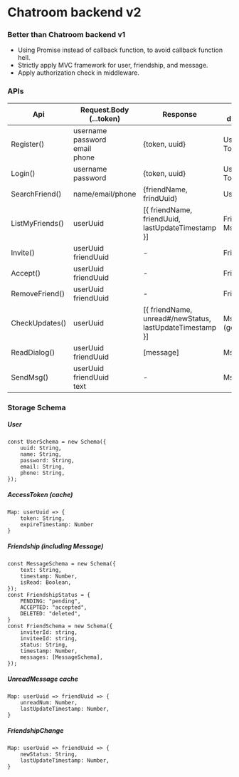 # Chatroom backend v2

### Better than Chatroom backend v1

* Using Promise instead of callback function, to avoid callback function hell.
* Strictly apply MVC framework for user, friendship, and message. 
* Apply authorization check in middleware.

### APIs

| Api | Request.Body <br> (...token) | Response | Model dependency |
| --- | --- | --- | --- |
| Register() | username <br> password <br> email <br> phone | {token, uuid} | User(create) <br> Token(create) |
| Login() | username <br> password | {token, uuid} | User(get) <br> Token(create) |
| SearchFriend() | name/email/phone | {friendName, frindUuid} | User(get) |
| ListMyFriends() | userUuid | [{ friendName, friendUuid, lastUpdateTimestamp }] | Friend(list) <br> Msg(get) |
| Invite() | userUuid <br> friendUuid | - | Friend(create) |
| Accept() | userUuid <br> friendUuid | - | Friend(update) |
| RemoveFriend() | userUuid <br> friendUuid | - | Friend(delete) |
| CheckUpdates() | userUuid | [{ friendName, unread#/newStatus, lastUpdateTimestamp }] | Msg cache (get) |
| ReadDialog() | userUuid <br> friendUuid | [message] | Msg (get) |
| SendMsg() | userUuid <br> friendUuid <br> text | - | Msg (update) |

### Storage Schema

##### User

```
const UserSchema = new Schema({
	uuid: String,
	name: String,
	password: String,
	email: String,
	phone: String,
});
```

##### AccessToken (cache)

```
Map: userUuid => {
	token: String,
	expireTimestamp: Number
}
```

##### Friendship (including Message)

```
const MessageSchema = new Schema({
	text: String,
	timestamp: Number,
	isRead: Boolean,
});
const FriendshipStatus = {
	PENDING: "pending",
	ACCEPTED: "accepted",
	DELETED: "deleted",
}
const FriendSchema = new Schema({
	inviterId: string,
	inviteeId: string,
	status: String,
	timestamp: Number,
	messages: [MessageSchema],
});
```

##### UnreadMessage cache

```
Map: userUuid => friendUuid => {
	unreadNum: Number,
	lastUpdateTimestamp: Number,
}
```

##### FriendshipChange

```
Map: userUuid => friendUuid => {
	newStatus: String,
	lastUpdateTimestamp: Number,
}
```
